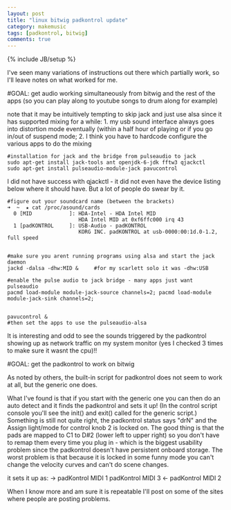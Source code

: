 ```yaml
---
layout: post
title: "linux bitwig padkontrol update"
category: makemusic
tags: [padkontrol, bitwig]
comments: true
---
```

{% include JB/setup %}
  
I've seen many variations of instructions out there which partially work, so I'll leave notes on what worked for me.
  
#GOAL: get audio working simultaneously from bitwig and the rest of the apps (so you can play along to youtube songs to drum along for example)
  
note that it may be intuitively tempting to skip jack and just use alsa since it has supported mixing for a while: 1. my usb sound interface always goes into distortion mode eventually (within a half hour of playing or if you go in/out of suspend mode; 2. I think you have to hardcode configure the various apps to do the mixing

```
#installation for jack and the bridge from pulseaudio to jack
sudo apt-get install jack-tools ant openjdk-6-jdk fftw3 qjackctl
sudo apt-get install pulseaudio-module-jack pavucontrol
```
  
I did not have success with qjackctl - it did not even have the device listing below where it should have.  But a lot of people do swear by it.
  
  
```
#figure out your soundcard name (between the brackets)
➜  ~  ★ cat /proc/asound/cards
  0 [MID            ]: HDA-Intel - HDA Intel MID
                       HDA Intel MID at 0xf6ffc000 irq 43
  1 [padKONTROL     ]: USB-Audio - padKONTROL
                       KORG INC. padKONTROL at usb-0000:00:1d.0-1.2, full speed


#make sure you arent running programs using alsa and start the jack daemon
jackd -dalsa -dhw:MID &		#for my scarlett solo it was -dhw:USB

#enable the pulse audio to jack bridge - many apps just want pulseaudio
pacmd load-module module-jack-source channels=2; pacmd load-module module-jack-sink channels=2;


pavucontrol &
#then set the apps to use the pulseaudio-alsa
```

It is interesting and odd to see the sounds triggered by the padkontrol showing up as network traffic on my system monitor (yes I checked 3 times to make sure it wasnt the cpu)!!
  
  
  
  
#GOAL: get the padkontrol to work on bitwig
  
As noted by others, the built-in script for padkontrol does not seem to work at all, but the generic one does.
    
What I've found is that if you start with the generic one you can then do an auto detect and it finds the padkontrol and sets it up!  (In the control script console you'll see the init() and exit() called for the generic script.)  Something is still not quite right, the padkontrol status says "drN" and the Assign light/mode for control knob 2 is locked on.  The good thing is that the pads are mapped to C1 to D#2 (lower left to upper right) so you don't have to remap them every time you plug in - which is the biggest usability problem since the padkontrol doesn't have persistent onboard storage.  The worst problem is that because it is locked in some funny mode you can't change the velocity curves and can't do scene changes.
  
 it sets it up as:
      -> padKontrol MIDI 1
         padKontrol MIDI 3
      <- padKontrol MIDI 2
  
When I know more and am sure it is repeatable I'll post on some of the sites where people are posting problems.

